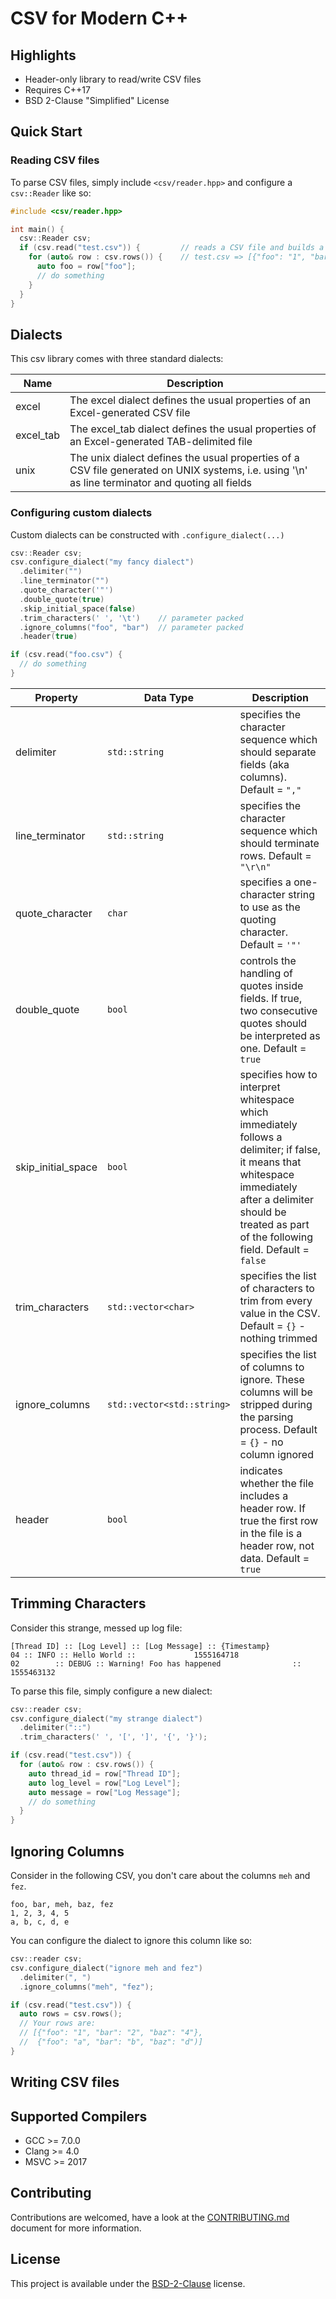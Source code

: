 # CSV for Modern C++

## Highlights

* Header-only library to read/write CSV files
* Requires C++17
* BSD 2-Clause "Simplified" License

## Quick Start

### Reading CSV files

To parse CSV files, simply include ```<csv/reader.hpp>``` and configure a ```csv::Reader``` like so:

```cpp
#include <csv/reader.hpp>

int main() {
  csv::Reader csv;
  if (csv.read("test.csv")) {         // reads a CSV file and builds a list of dictionaries
    for (auto& row : csv.rows()) {    // test.csv => [{"foo": "1", "bar": "2"}, {"foo": "3", "bar": "4"}, ...] 
      auto foo = row["foo"];
      // do something
    }
  }
}
```

## Dialects

This csv library comes with three standard dialects:

| Name | Description |
|-----------|---------------------------------------------------------------------------------------------------------------------------------------------------|
| excel | The excel dialect defines the usual properties of an Excel-generated CSV file |
| excel_tab | The excel_tab dialect defines the usual properties of an Excel-generated TAB-delimited file |
| unix | The unix dialect defines the usual properties of a CSV file generated on UNIX systems, i.e. using  '\n' as line terminator and quoting all fields |

### Configuring custom dialects

Custom dialects can be constructed with ```.configure_dialect(...)```

```cpp
csv::Reader csv;
csv.configure_dialect("my fancy dialect")
  .delimiter("")
  .line_terminator("")
  .quote_character('"')
  .double_quote(true)
  .skip_initial_space(false)
  .trim_characters(' ', '\t')    // parameter packed
  .ignore_columns("foo", "bar")  // parameter packed
  .header(true)

if (csv.read("foo.csv") {
  // do something
}
```

| Property | Data Type | Description |
|--------------------|-------------------|----------------------------------------------------------------------------------------------------------------------------------------------------------------------------------------------------------------------|
| delimiter | ```std::string``` | specifies the character sequence which should separate fields (aka columns). Default = ```","``` |
| line_terminator | ```std::string``` | specifies the character sequence which should terminate rows. Default = ```"\r\n"``` |
| quote_character | ```char``` | specifies a one-character string to use as the quoting character. Default = ```'"'``` |
| double_quote | ```bool``` | controls the handling of quotes inside fields. If true, two consecutive quotes should be interpreted as one. Default = ```true``` |
| skip_initial_space | ```bool``` | specifies how to interpret whitespace which immediately follows a delimiter; if false, it means that whitespace immediately after a delimiter should be treated as part of the following field. Default = ```false``` |
| trim_characters | ```std::vector<char>``` | specifies the list of characters to trim from every value in the CSV. Default = ```{}``` - nothing trimmed |
| ignore_columns | ```std::vector<std::string>``` | specifies the list of columns to ignore. These columns will be stripped during the parsing process. Default = ```{}``` - no column ignored |
| header | ```bool``` | indicates whether the file includes a header row. If true the first row in the file is a header row, not data. Default = ```true``` |


## Trimming Characters

Consider this strange, messed up log file: 

```csv
[Thread ID] :: [Log Level] :: [Log Message] :: {Timestamp}
04 :: INFO :: Hello World ::             1555164718
02        :: DEBUG :: Warning! Foo has happened                :: 1555463132
```

To parse this file, simply configure a new dialect:

```cpp
csv::reader csv;
csv.configure_dialect("my strange dialect")
  .delimiter("::")
  .trim_characters(' ', '[', ']', '{', '}');   

if (csv.read("test.csv")) {
  for (auto& row : csv.rows()) {
    auto thread_id = row["Thread ID"];
    auto log_level = row["Log Level"];
    auto message = row["Log Message"];
    // do something
  }
}
```

## Ignoring Columns

Consider in the following CSV, you don't care about the columns ```meh``` and ```fez```.

```csv
foo, bar, meh, baz, fez
1, 2, 3, 4, 5
a, b, c, d, e
```

You can configure the dialect to ignore this column like so:

```cpp
csv::reader csv;
csv.configure_dialect("ignore meh and fez")
  .delimiter(", ")
  .ignore_columns("meh", "fez");

if (csv.read("test.csv")) {
  auto rows = csv.rows();
  // Your rows are:
  // [{"foo": "1", "bar": "2", "baz": "4"},
  //  {"foo": "a", "bar": "b", "baz": "d")]
}  
```


## Writing CSV files

## Supported Compilers
* GCC >= 7.0.0
* Clang >= 4.0
* MSVC >= 2017

## Contributing
Contributions are welcomed, have a look at the [CONTRIBUTING.md](CONTRIBUTING.md) document for more information.

## License
This project is available under the [BSD-2-Clause](https://opensource.org/licenses/BSD-2-Clause) license.
